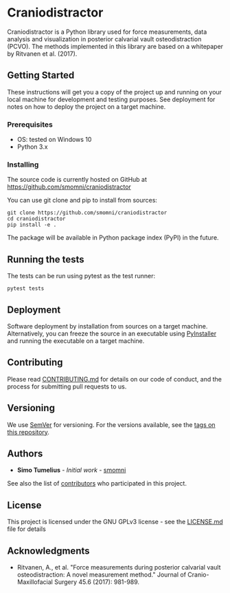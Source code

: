 # Craniodistractor

Craniodistractor is a Python library used for force measurements, data analysis and visualization in posterior calvarial vault osteodistraction (PCVO). 
The methods implemented in this library are based on a whitepaper by Ritvanen et al. (2017).


## Getting Started

These instructions will get you a copy of the project up and running on your local machine for development and testing purposes. See deployment for notes on how to deploy the project on a target machine.

### Prerequisites

* OS: tested on Windows 10
* Python 3.x

### Installing

The source code is currently hosted on GitHub at https://github.com/smomni/craniodistractor

You can use git clone and pip to install from sources:

```
git clone https://github.com/smomni/craniodistractor
cd craniodistractor
pip install -e .
```

The package will be available in Python package index (PyPI) in the future.

## Running the tests

The tests can be run using pytest as the test runner:

```
pytest tests
```

## Deployment

Software deployment by installation from sources on a target machine. 
Alternatively, you can freeze the source in an executable using [PyInstaller](http://www.pyinstaller.org/) and running the executable on a target machine.

## Contributing

Please read [CONTRIBUTING.md](CONTRIBUTING.md) for details on our code of conduct, and the process for submitting pull requests to us.

## Versioning

We use [SemVer](http://semver.org/) for versioning. For the versions available, see the [tags on this repository](https://github.com/smomni/craniodistractor/tags). 

## Authors

* **Simo Tumelius** - *Initial work* - [smomni](https://github.com/smomni)

See also the list of [contributors](https://github.com/smomni/craniodistractor/contributors) who participated in this project.

## License

This project is licensed under the GNU GPLv3 license - see the [LICENSE.md](LICENSE.md) file for details

## Acknowledgments

* Ritvanen, A., et al. "Force measurements during posterior calvarial vault osteodistraction: A novel measurement method." Journal of Cranio-Maxillofacial Surgery 45.6 (2017): 981-989.

